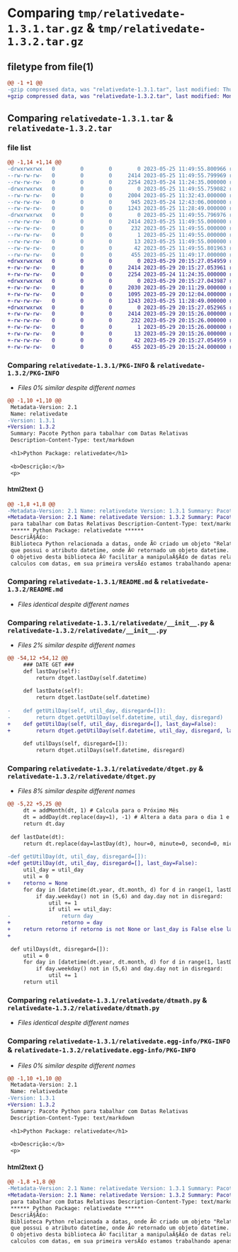 # Comparing `tmp/relativedate-1.3.1.tar.gz` & `tmp/relativedate-1.3.2.tar.gz`

## filetype from file(1)

```diff
@@ -1 +1 @@
-gzip compressed data, was "relativedate-1.3.1.tar", last modified: Thu May 25 11:49:55 2023, max compression
+gzip compressed data, was "relativedate-1.3.2.tar", last modified: Mon May 29 20:15:27 2023, max compression
```

## Comparing `relativedate-1.3.1.tar` & `relativedate-1.3.2.tar`

### file list

```diff
@@ -1,14 +1,14 @@
-drwxrwxrwx   0        0        0        0 2023-05-25 11:49:55.800966 relativedate-1.3.1/
--rw-rw-rw-   0        0        0     2414 2023-05-25 11:49:55.799969 relativedate-1.3.1/PKG-INFO
--rw-rw-rw-   0        0        0     2254 2023-05-24 11:24:35.000000 relativedate-1.3.1/README.md
-drwxrwxrwx   0        0        0        0 2023-05-25 11:49:55.759082 relativedate-1.3.1/relativedate/
--rw-rw-rw-   0        0        0     2004 2023-05-25 11:32:43.000000 relativedate-1.3.1/relativedate/__init__.py
--rw-rw-rw-   0        0        0      945 2023-05-24 12:43:06.000000 relativedate-1.3.1/relativedate/dtget.py
--rw-rw-rw-   0        0        0     1243 2023-05-25 11:28:49.000000 relativedate-1.3.1/relativedate/dtmath.py
-drwxrwxrwx   0        0        0        0 2023-05-25 11:49:55.796976 relativedate-1.3.1/relativedate.egg-info/
--rw-rw-rw-   0        0        0     2414 2023-05-25 11:49:55.000000 relativedate-1.3.1/relativedate.egg-info/PKG-INFO
--rw-rw-rw-   0        0        0      232 2023-05-25 11:49:55.000000 relativedate-1.3.1/relativedate.egg-info/SOURCES.txt
--rw-rw-rw-   0        0        0        1 2023-05-25 11:49:55.000000 relativedate-1.3.1/relativedate.egg-info/dependency_links.txt
--rw-rw-rw-   0        0        0       13 2023-05-25 11:49:55.000000 relativedate-1.3.1/relativedate.egg-info/top_level.txt
--rw-rw-rw-   0        0        0       42 2023-05-25 11:49:55.801963 relativedate-1.3.1/setup.cfg
--rw-rw-rw-   0        0        0      455 2023-05-25 11:49:17.000000 relativedate-1.3.1/setup.py
+drwxrwxrwx   0        0        0        0 2023-05-29 20:15:27.054959 relativedate-1.3.2/
+-rw-rw-rw-   0        0        0     2414 2023-05-29 20:15:27.053961 relativedate-1.3.2/PKG-INFO
+-rw-rw-rw-   0        0        0     2254 2023-05-24 11:24:35.000000 relativedate-1.3.2/README.md
+drwxrwxrwx   0        0        0        0 2023-05-29 20:15:27.043987 relativedate-1.3.2/relativedate/
+-rw-rw-rw-   0        0        0     2030 2023-05-29 20:11:29.000000 relativedate-1.3.2/relativedate/__init__.py
+-rw-rw-rw-   0        0        0     1095 2023-05-29 20:12:04.000000 relativedate-1.3.2/relativedate/dtget.py
+-rw-rw-rw-   0        0        0     1243 2023-05-25 11:28:49.000000 relativedate-1.3.2/relativedate/dtmath.py
+drwxrwxrwx   0        0        0        0 2023-05-29 20:15:27.052965 relativedate-1.3.2/relativedate.egg-info/
+-rw-rw-rw-   0        0        0     2414 2023-05-29 20:15:26.000000 relativedate-1.3.2/relativedate.egg-info/PKG-INFO
+-rw-rw-rw-   0        0        0      232 2023-05-29 20:15:26.000000 relativedate-1.3.2/relativedate.egg-info/SOURCES.txt
+-rw-rw-rw-   0        0        0        1 2023-05-29 20:15:26.000000 relativedate-1.3.2/relativedate.egg-info/dependency_links.txt
+-rw-rw-rw-   0        0        0       13 2023-05-29 20:15:26.000000 relativedate-1.3.2/relativedate.egg-info/top_level.txt
+-rw-rw-rw-   0        0        0       42 2023-05-29 20:15:27.054959 relativedate-1.3.2/setup.cfg
+-rw-rw-rw-   0        0        0      455 2023-05-29 20:15:24.000000 relativedate-1.3.2/setup.py
```

### Comparing `relativedate-1.3.1/PKG-INFO` & `relativedate-1.3.2/PKG-INFO`

 * *Files 0% similar despite different names*

```diff
@@ -1,10 +1,10 @@
 Metadata-Version: 2.1
 Name: relativedate
-Version: 1.3.1
+Version: 1.3.2
 Summary: Pacote Python para tabalhar com Datas Relativas
 Description-Content-Type: text/markdown
 
 <h1>Python Package: relativedate</h1>
 
 <b>Descrição:</b>
 <p>
```

#### html2text {}

```diff
@@ -1,8 +1,8 @@
-Metadata-Version: 2.1 Name: relativedate Version: 1.3.1 Summary: Pacote Python
+Metadata-Version: 2.1 Name: relativedate Version: 1.3.2 Summary: Pacote Python
 para tabalhar com Datas Relativas Description-Content-Type: text/markdown
 ****** Python Package: relativedate ******
 DescriÃ§Ã£o:
 Biblioteca Python relacionada a datas, onde Ã© criado um objeto "RelativeDate"
 que possui o atributo datetime, onde Ã© retornado um objeto datetime.
 O objetivo desta biblioteca Ã© facilitar a manipulaÃ§Ã£o de datas relativas e
 calculos com datas, em sua primeira versÃ£o estamos trabalhando apenas com a
```

### Comparing `relativedate-1.3.1/README.md` & `relativedate-1.3.2/README.md`

 * *Files identical despite different names*

### Comparing `relativedate-1.3.1/relativedate/__init__.py` & `relativedate-1.3.2/relativedate/__init__.py`

 * *Files 2% similar despite different names*

```diff
@@ -54,12 +54,12 @@
     ### DATE GET ###
     def lastDay(self):
         return dtget.lastDay(self.datetime)
     
     def lastDate(self):
         return dtget.lastDate(self.datetime)
     
-    def getUtilDay(self, util_day, disregard=[]):
-        return dtget.getUtilDay(self.datetime, util_day, disregard)
+    def getUtilDay(self, util_day, disregard=[], last_day=False):
+        return dtget.getUtilDay(self.datetime, util_day, disregard, last_day)
 
     def utilDays(self, disregard=[]):
         return dtget.utilDays(self.datetime, disregard)
```

### Comparing `relativedate-1.3.1/relativedate/dtget.py` & `relativedate-1.3.2/relativedate/dtget.py`

 * *Files 8% similar despite different names*

```diff
@@ -5,22 +5,25 @@
     dt = addMonth(dt, 1) # Calcula para o Próximo Mês
     dt = addDay(dt.replace(day=1), -1) # Altera a data para o dia 1 e remove 1 dia
     return dt.day
 
 def lastDate(dt):    
     return dt.replace(day=lastDay(dt), hour=0, minute=0, second=0, microsecond=0)
 
-def getUtilDay(dt, util_day, disregard=[]):
+def getUtilDay(dt, util_day, disregard=[], last_day=False):
     util_day = util_day
     util = 0
+    retorno = None
     for day in [datetime(dt.year, dt.month, d) for d in range(1, lastDay(dt)+1)]:
         if day.weekday() not in (5,6) and day.day not in disregard:
             util += 1
             if util == util_day:
-                return day
+                retorno = day                   
+    return retorno if retorno is not None or last_day is False else lastDate(dt)
+        
             
 def utilDays(dt, disregard=[]):
     util = 0
     for day in [datetime(dt.year, dt.month, d) for d in range(1, lastDay(dt)+1)]:
         if day.weekday() not in (5,6) and day.day not in disregard:
             util += 1
     return util
```

### Comparing `relativedate-1.3.1/relativedate/dtmath.py` & `relativedate-1.3.2/relativedate/dtmath.py`

 * *Files identical despite different names*

### Comparing `relativedate-1.3.1/relativedate.egg-info/PKG-INFO` & `relativedate-1.3.2/relativedate.egg-info/PKG-INFO`

 * *Files 0% similar despite different names*

```diff
@@ -1,10 +1,10 @@
 Metadata-Version: 2.1
 Name: relativedate
-Version: 1.3.1
+Version: 1.3.2
 Summary: Pacote Python para tabalhar com Datas Relativas
 Description-Content-Type: text/markdown
 
 <h1>Python Package: relativedate</h1>
 
 <b>Descrição:</b>
 <p>
```

#### html2text {}

```diff
@@ -1,8 +1,8 @@
-Metadata-Version: 2.1 Name: relativedate Version: 1.3.1 Summary: Pacote Python
+Metadata-Version: 2.1 Name: relativedate Version: 1.3.2 Summary: Pacote Python
 para tabalhar com Datas Relativas Description-Content-Type: text/markdown
 ****** Python Package: relativedate ******
 DescriÃ§Ã£o:
 Biblioteca Python relacionada a datas, onde Ã© criado um objeto "RelativeDate"
 que possui o atributo datetime, onde Ã© retornado um objeto datetime.
 O objetivo desta biblioteca Ã© facilitar a manipulaÃ§Ã£o de datas relativas e
 calculos com datas, em sua primeira versÃ£o estamos trabalhando apenas com a
```


